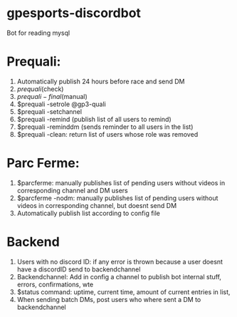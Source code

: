 # gpesports-discordbot
Bot for reading mysql


Prequali:
===============================
1. Automatically publish 24 hours before race and send DM
2. $prequali ($check)
3. $prequali -final ($manual)
4. $prequali -setrole @gp3-quali
5. $prequali -setchannel
6. $prequali -remind (publish list of all users to remind)
7. $prequali -reminddm (sends reminder to all users in the list)
8. $prequali -clean: return list of users whose role was removed

Parc Ferme:
===============================
1. $parcferme: manually publishes list of pending users without videos in corresponding channel and DM users
2. $parcferme -nodm: manually publishes list of pending users without videos in corresponding channel, but doesnt send DM
2. Automatically publish list according to config file


Backend
===============================
1. Users with no discord ID: if any error is thrown because a user doesnt have a discordID send to backendchannel
2. Backendchannel: Add in config a channel to publish bot internal stuff, errors, confirmations, wte
3. $status command: uptime, current time, amount of current entries in list, 
4. When sending batch DMs, post users who where sent a DM to backendchannel
